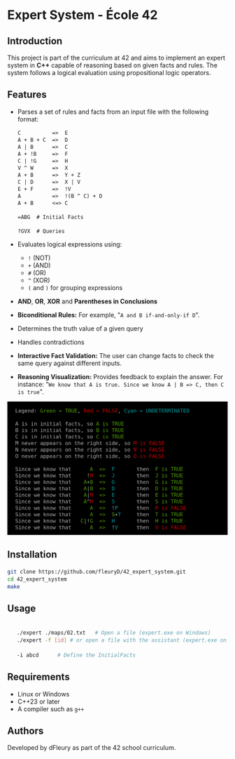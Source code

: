 # Expert System - École 42

## Introduction

This project is part of the curriculum at 42 and aims to implement an expert system in **C++** capable of reasoning based on given facts and rules. The system follows a logical evaluation using propositional logic operators.

## Features

- Parses a set of rules and facts from an input file with the following format:

  ```
  C          =>  E
  A + B + C  =>  D
  A | B      =>  C
  A + !B     =>  F
  C | !G     =>  H
  V ^ W      =>  X
  A + B      =>  Y + Z
  C | D      =>  X | V
  E + F      =>  !V
  A          =>  !(B ^ C) + D
  A + B      <=> C

  =ABG  # Initial Facts

  ?GVX  # Queries
  ```

- Evaluates logical expressions using:

  - `!` (NOT)
  - `+` (AND)
  - `#` (OR)
  - `^` (XOR)
  - `(` and `)` for grouping expressions

- **AND**, **OR**, **XOR** and **Parentheses in Conclusions**
- **Biconditional Rules:** For example, "`A and B if-and-only-if D`".
- Determines the truth value of a given query
- Handles contradictions
- **Interactive Fact Validation:** The user can change facts to check the same query against different inputs.
- **Reasoning Visualization:** Provides feedback to explain the answer.
  For instance: "`We know that A is true. Since we know A | B => C, then C is true`".

![Presentation](./assets/screenshot-01.png)

## Installation

```bash
git clone https://github.com/fleuryD/42_expert_system.git
cd 42_expert_system
make
```

## Usage

```bash

   ./expert ./maps/02.txt	# Open a file (expert.exe on Windows)
   ./expert -f [id]	# or open a file with the assistant (expert.exe on Windows)

   -i abcd		# Define the InitialFacts
```

## Requirements

- Linux or Windows
- C++23 or later
- A compiler such as `g++`

## Authors

Developed by dFleury as part of the 42 school curriculum.
